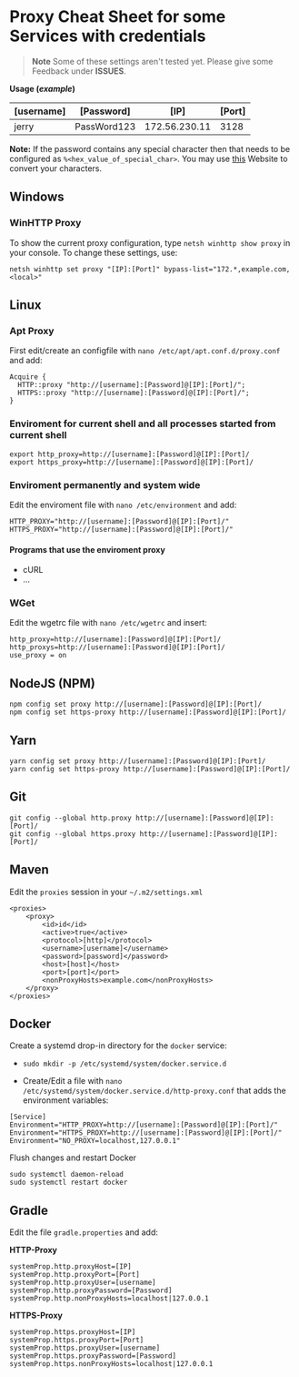 
# Proxy Cheat Sheet for some Services with credentials

> **Note**
Some of these settings aren't tested yet. Please give some Feedback under **ISSUES**. 

**Usage (*example*)**

| [username]  | [Password]  | [IP]  | [Port]  |
|---|---|---|---|
| jerry  | PassWord123  | 172.56.230.11  | 3128  |

**Note:** If the password contains any special character then that needs to be configured as `%<hex_value_of_special_char>`. You may use [this](https://www.online-toolz.com/tools/text-hex-convertor.php) Website to convert your characters.

## Windows
### WinHTTP Proxy
To show the current proxy configuration, type `netsh winhttp show proxy` in your console.
To change these settings, use:

`netsh winhttp set proxy "[IP]:[Port]" bypass-list="172.*,example.com,<local>"`

## Linux
### Apt Proxy
First edit/create an configfile with `nano /etc/apt/apt.conf.d/proxy.conf` and add:
```
Acquire {
  HTTP::proxy "http://[username]:[Password]@[IP]:[Port]/";
  HTTPS::proxy "http://[username]:[Password]@[IP]:[Port]/";
}
```
### Enviroment for current shell and **all processes** started from current shell 
```
export http_proxy=http://[username]:[Password]@[IP]:[Port]/
export https_proxy=http://[username]:[Password]@[IP]:[Port]/
```
### Enviroment permanently and system wide
Edit the enviroment file with `nano /etc/environment` and add:
```
HTTP_PROXY="http://[username]:[Password]@[IP]:[Port]/"
HTTPS_PROXY="http://[username]:[Password]@[IP]:[Port]/"
```
#### Programs that use the enviroment proxy
- cURL
- ...

### WGet
Edit the wgetrc file with `nano /etc/wgetrc` and insert:
```
http_proxy=http://[username]:[Password]@[IP]:[Port]/
http_proxys=http://[username]:[Password]@[IP]:[Port]/
use_proxy = on
```
## NodeJS (NPM)
```
npm config set proxy http://[username]:[Password]@[IP]:[Port]/
npm config set https-proxy http://[username]:[Password]@[IP]:[Port]/
```
## Yarn
```
yarn config set proxy http://[username]:[Password]@[IP]:[Port]/
yarn config set https-proxy http://[username]:[Password]@[IP]:[Port]/
```
## Git
```
git config --global http.proxy http://[username]:[Password]@[IP]:[Port]/
git config --global https.proxy http://[username]:[Password]@[IP]:[Port]/
```
## Maven
Edit the `proxies` session in your `~/.m2/settings.xml`
```
<proxies>
    <proxy>
        <id>id</id>
        <active>true</active>
        <protocol>[http]</protocol>
        <username>[username]</username>
        <password>[password]</password>
        <host>[host]</host>
        <port>[port]</port>
        <nonProxyHosts>example.com</nonProxyHosts>
    </proxy>
</proxies>
```
## Docker
Create a systemd drop-in directory for the `docker` service:

-   ``` sudo mkdir -p /etc/systemd/system/docker.service.d ```
    
-   Create/Edit a file with `nano /etc/systemd/system/docker.service.d/http-proxy.conf` that adds the environment variables:
```
[Service]
Environment="HTTP_PROXY=http://[username]:[Password]@[IP]:[Port]/"
Environment="HTTPS_PROXY=http://[username]:[Password]@[IP]:[Port]/"
Environment="NO_PROXY=localhost,127.0.0.1"
```
Flush changes and restart Docker

```
sudo systemctl daemon-reload
sudo systemctl restart docker
```
## Gradle
Edit the file `gradle.properties` and add:

**HTTP-Proxy**
```
systemProp.http.proxyHost=[IP]
systemProp.http.proxyPort=[Port]
systemProp.http.proxyUser=[username]
systemProp.http.proxyPassword=[Password]
systemProp.http.nonProxyHosts=localhost|127.0.0.1
```
**HTTPS-Proxy**
```
systemProp.https.proxyHost=[IP]
systemProp.https.proxyPort=[Port]
systemProp.https.proxyUser=[username]
systemProp.https.proxyPassword=[Password]
systemProp.https.nonProxyHosts=localhost|127.0.0.1
```
